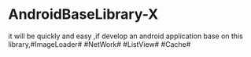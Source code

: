 # AndroidBaseLibrary-X
it will be quickly and easy ,if develop an android application base on this library,#ImageLoader# #NetWork# #ListView# #Cache# 
